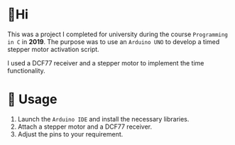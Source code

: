 # 👋Hi
This was a project I completed for university during the course `Programming in C` in **2019**.
The purpose was to use an `Arduino UNO` to develop a timed stepper motor activation script.

I used a DCF77 receiver and a stepper motor to implement the time functionality.

# 📔 Usage
1. Launch the `Arduino IDE` and install the necessary libraries.
2. Attach a stepper motor and a DCF77 receiver.
3. Adjust the pins to your requirement.
